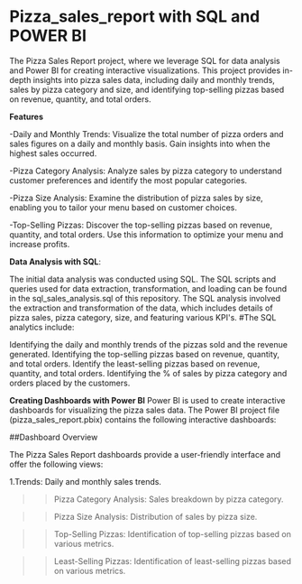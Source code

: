 # Pizza_sales_report with SQL and POWER BI
 The Pizza Sales Report project, where we leverage SQL for data analysis and Power BI for creating interactive visualizations. This project provides in-depth insights into pizza sales data, including daily and monthly trends, sales by pizza category and size, and identifying top-selling pizzas based on revenue, quantity, and total orders.
 
**Features**

-Daily and Monthly Trends: Visualize the total number of pizza orders and sales figures on a daily and monthly basis. Gain insights into when the highest sales occurred.

-Pizza Category Analysis: Analyze sales by pizza category to understand customer preferences and identify the most popular categories.

-Pizza Size Analysis: Examine the distribution of pizza sales by size, enabling you to tailor your menu based on customer choices.

-Top-Selling Pizzas: Discover the top-selling pizzas based on revenue, quantity, and total orders. Use this information to optimize your menu and increase profits.

**Data Analysis with SQL**:

The initial data analysis was conducted using SQL. The SQL scripts and queries used for data extraction, transformation, and loading can be found in the sql_sales_analysis.sql of this repository.
The SQL analysis involved the extraction and transformation of the data, which includes details of pizza sales, pizza category, size, and featuring various KPI's. 
#The SQL analytics include:

Identifying the daily and monthly trends of the pizzas sold and the revenue generated.
Identifying the top-selling pizzas based on revenue, quantity, and total orders.
Identify the least-selling pizzas based on revenue, quantity, and total orders.
Identifying the % of sales by pizza category and orders placed by the customers.

**Creating Dashboards with Power BI**
Power BI is used to create interactive dashboards for visualizing the pizza sales data. The Power BI project file (pizza_sales_report.pbix) contains the following interactive dashboards:

##Dashboard Overview

The Pizza Sales Report dashboards provide a user-friendly interface and offer the following views:

1.Trends: Daily and monthly sales trends.

>>Pizza Category Analysis: Sales breakdown by pizza category.

>>Pizza Size Analysis: Distribution of sales by pizza size.

>>Top-Selling Pizzas: Identification of top-selling pizzas based on various metrics.

>>Least-Selling Pizzas: Identification of least-selling pizzas based on various metrics.



